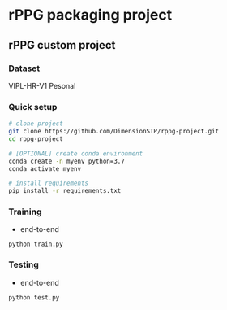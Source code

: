 # rPPG packaging project

## rPPG custom project

### Dataset
VIPL-HR-V1
Pesonal

### Quick setup

```bash
# clone project
git clone https://github.com/DimensionSTP/rppg-project.git
cd rppg-project

# [OPTIONAL] create conda environment
conda create -n myenv python=3.7
conda activate myenv

# install requirements
pip install -r requirements.txt
```

### Training

* end-to-end
```shell
python train.py
```

### Testing

* end-to-end
```shell
python test.py
```
